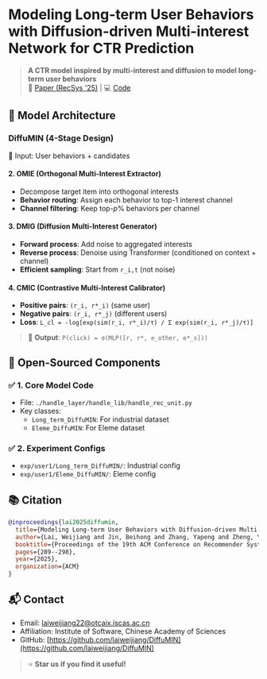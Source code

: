 # Modeling Long-term User Behaviors with Diffusion-driven Multi-interest Network for CTR Prediction

> **A CTR model inspired by multi-interest and diffusion to model long-term user behaviors**  
> 🔗 [Paper (RecSys '25)](https://doi.org/10.1145/3705328.3748045) | 💻 [Code](https://github.com/laiweijiang/DiffuMIN)

## 🧱 Model Architecture

### DiffuMIN (4-Stage Design)

📌 Input:  User behaviors + candidates  

#### 2. **OMIE (Orthogonal Multi-Interest Extractor)**
- Decompose target item into orthogonal interests
- **Behavior routing**: Assign each behavior to top-1 interest channel
- **Channel filtering**: Keep top-$p$% behaviors per channel

#### 3. **DMIG (Diffusion Multi-Interest Generator)**
- **Forward process**: Add noise to aggregated interests
- **Reverse process**: Denoise using Transformer (conditioned on context + channel)
- **Efficient sampling**: Start from `r_i,t` (not noise)

#### 4. **CMIC (Contrastive Multi-Interest Calibrator)**
- **Positive pairs**: `(r_i, r*_i)` (same user)
- **Negative pairs**: `(r_i, r*_j)` (different users)
- **Loss**: `L_cl = -log[exp(sim(r_i, r*_i)/τ) / Σ exp(sim(r_i, r*_j)/τ)]`

> 📌 **Output**: `P(click) = σ(MLP([r, r*, e_other, e*_s]))`

## 📁 Open-Sourced Components

### ✅ 1. Core Model Code
- File: `./handle_layer/handle_lib/handle_rec_unit.py`
- Key classes:
  - `Long_term_DiffuMIN`: For industrial dataset
  - `Eleme_DiffuMIN`: For Eleme dataset

### ✅ 2. Experiment Configs
- `exp/user1/Long_term_DiffuMIN/`: Industrial config
- `exp/user1/Eleme_DiffuMIN/`: Eleme config

## 📚 Citation
```bibtex
@inproceedings{lai2025diffumin,
  title={Modeling Long-term User Behaviors with Diffusion-driven Multi-interest Network for CTR Prediction},
  author={Lai, Weijiang and Jin, Beihong and Zhang, Yapeng and Zheng, Yiyuan and Zhao, Rui and Dong, Jian and Lei, Jun and Wang, Xingxing},
  booktitle={Proceedings of the 19th ACM Conference on Recommender Systems (RecSys '25)},
  pages={289--298},
  year={2025},
  organization={ACM}
}
```

## 📬 Contact
- Email: laiweijiang22@otcaix.iscas.ac.cn
- Affiliation: Institute of Software, Chinese Academy of Sciences
- GitHub: [https://github.com/laiweijiang/DiffuMIN](https://github.com/laiweijiang/DiffuMIN)

> ⭐ **Star us if you find it useful!**

